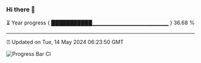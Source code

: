 ### Hi there 👋

⏳ Year progress { ███████████▁▁▁▁▁▁▁▁▁▁▁▁▁▁▁▁▁▁▁ } 36.68 %

---

⏰ Updated on Tue, 14 May 2024 06:23:50 GMT

![Progress Bar CI](https://github.com/liununu/liununu/workflows/Progress%20Bar%20CI/badge.svg)
